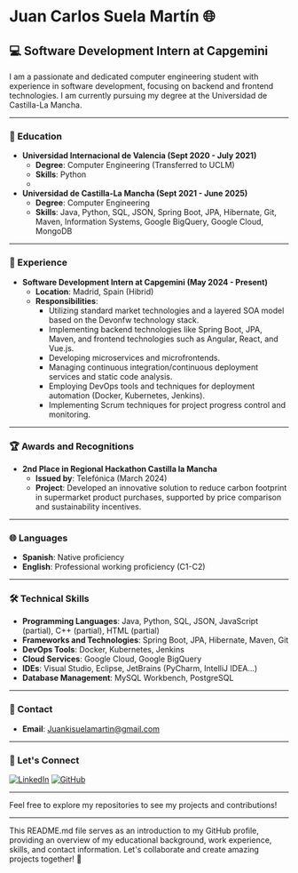 # Juan Carlos Suela Martín 🌐

## 💻 Software Development Intern at Capgemini

I am a passionate and dedicated computer engineering student with experience in software development, focusing on backend and frontend technologies. I am currently pursuing my degree at the Universidad de Castilla-La Mancha.

---

### 🏫 Education

- **Universidad Internacional de Valencia (Sept 2020 - July 2021)**
  - **Degree**: Computer Engineering (Transferred to UCLM)
  - **Skills**: Python
  - 
- **Universidad de Castilla-La Mancha (Sept 2021 - June 2025)**
  - **Degree**: Computer Engineering
  - **Skills**: Java, Python, SQL, JSON, Spring Boot, JPA, Hibernate, Git, Maven, Information Systems, Google BigQuery, Google Cloud, MongoDB

---

### 💼 Experience

- **Software Development Intern at Capgemini (May 2024 - Present)**
  - **Location**: Madrid, Spain (Hibrid)
  - **Responsibilities**:
    - Utilizing standard market technologies and a layered SOA model based on the Devonfw technology stack.
    - Implementing backend technologies like Spring Boot, JPA, Maven, and frontend technologies such as Angular, React, and Vue.js.
    - Developing microservices and microfrontends.
    - Managing continuous integration/continuous deployment services and static code analysis.
    - Employing DevOps tools and techniques for deployment automation (Docker, Kubernetes, Jenkins).
    - Implementing Scrum techniques for project progress control and monitoring.

---

### 🏆 Awards and Recognitions

- **2nd Place in Regional Hackathon Castilla la Mancha**
  - **Issued by**: Telefónica (March 2024)
  - **Project**: Developed an innovative solution to reduce carbon footprint in supermarket product purchases, supported by price comparison and sustainability incentives.

---

### 🌐 Languages

- **Spanish**: Native proficiency
- **English**: Professional working proficiency (C1-C2)

---

### 🛠 Technical Skills

- **Programming Languages**: Java, Python, SQL, JSON, JavaScript (partial), C++ (partial), HTML (partial)
- **Frameworks and Technologies**: Spring Boot, JPA, Hibernate, Maven, Git
- **DevOps Tools**: Docker, Kubernetes, Jenkins
- **Cloud Services**: Google Cloud, Google BigQuery
- **IDEs**: Visual Studio, Eclipse, JetBrains (PyCharm, IntelliJ IDEA...)
- **Database Management**: MySQL Workbench, PostgreSQL

---

### 📧 Contact

- **Email**: [Juankisuelamartin@gmail.com](mailto:Juankisuelamartin@gmail.com)

---

### 🚀 Let's Connect

[![LinkedIn](https://img.shields.io/badge/LinkedIn-blue?style=flat&logo=linkedin)](https://www.linkedin.com/in/juankisuelamartin/)
[![GitHub](https://img.shields.io/badge/GitHub-black?style=flat&logo=github)](https://github.com/juankisuelamartin)

---

Feel free to explore my repositories to see my projects and contributions!

---

This README.md file serves as an introduction to my GitHub profile, providing an overview of my educational background, work experience, skills, and contact information. Let's collaborate and create amazing projects together! 🚀
